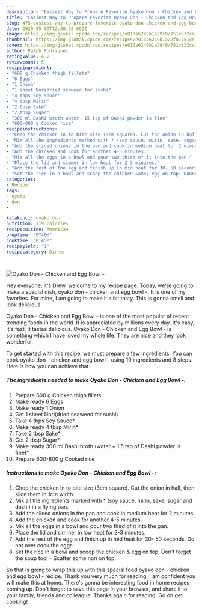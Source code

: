 ```yaml
---
description: "Easiest Way to Prepare Favorite Oyako Don - Chicken and Egg Bowl -"
title: "Easiest Way to Prepare Favorite Oyako Don - Chicken and Egg Bowl -"
slug: 475-easiest-way-to-prepare-favorite-oyako-don-chicken-and-egg-bowl
date: 2020-05-09T12:30:58.692Z
image: https://img-global.cpcdn.com/recipes/e013a6249b1a29f0/751x532cq70/oyako-don-chicken-and-egg-bowl-recipe-main-photo.jpg
thumbnail: https://img-global.cpcdn.com/recipes/e013a6249b1a29f0/751x532cq70/oyako-don-chicken-and-egg-bowl-recipe-main-photo.jpg
cover: https://img-global.cpcdn.com/recipes/e013a6249b1a29f0/751x532cq70/oyako-don-chicken-and-egg-bowl-recipe-main-photo.jpg
author: Ralph Rodriquez
ratingvalue: 4.2
reviewcount: 5
recipeingredient:
- "600 g Chicken thigh fillets"
- "6 Eggs"
- "1 Onion"
- "1 sheet Noridried seaweed for sushi"
- "4 tbps Soy Sauce"
- "4 tbsp Mirin"
- "2 tbsp Sake"
- "2 tbsp Sugar"
- "300 ml Dashi broth water  15 tsp of Dashi powder is fine"
- "600-800 g Cooked rice"
recipeinstructions:
- "Chop the chicken in to bite size (3cm square). Cut the onion in half, then slice them in 1cm width."
- "Mix all the ingredients marked with * (soy sauce, mirin, sake, sugar and dashi) in a flying pan."
- "Add the sliced onions in the pan and cook in medium heat for 2 minutes."
- "Add the chicken and cook for another 4-5 minutes."
- "Mix all the eggs in a bowl and pour two third of it into the pan."
- "Place the lid and simmer in low heat for 2-3 minutes."
- "Add the rest of the egg and finish up in mid heat for 30- 50 seconds. Do not over cook the eggs."
- "Set the rice in a bowl and scoop the chicken &amp; egg on top. Don&#39;t forget the soup too!  Scatter some nori on top."
categories:
- Recipe
tags:
- oyako
- don
- 

katakunci: oyako don  
nutrition: 119 calories
recipecuisine: American
preptime: "PT40M"
cooktime: "PT45M"
recipeyield: "1"
recipecategory: Dinner

---
```



![Oyako Don - Chicken and Egg Bowl -](https://img-global.cpcdn.com/recipes/e013a6249b1a29f0/751x532cq70/oyako-don-chicken-and-egg-bowl-recipe-main-photo.jpg)

Hey everyone, it's Drew, welcome to my recipe page. Today, we're going to make a special dish, oyako don - chicken and egg bowl -. It is one of my favorites. For mine, I am going to make it a bit tasty. This is gonna smell and look delicious.



Oyako Don - Chicken and Egg Bowl - is one of the most popular of recent trending foods in the world. It is appreciated by millions every day. It's easy, it's fast, it tastes delicious. Oyako Don - Chicken and Egg Bowl - is something which I have loved my whole life. They are nice and they look wonderful.


To get started with this recipe, we must prepare a few ingredients. You can cook oyako don - chicken and egg bowl - using 10 ingredients and 8 steps. Here is how you can achieve that.

<!--inarticleads1-->

##### The ingredients needed to make Oyako Don - Chicken and Egg Bowl -:

1. Prepare 600 g Chicken thigh fillets
1. Make ready 6 Eggs
1. Make ready 1 Onion
1. Get 1 sheet Nori(dried seaweed for sushi)
1. Take 4 tbps Soy Sauce*
1. Make ready 4 tbsp Mirin*
1. Take 2 tbsp Sake*
1. Get 2 tbsp Sugar*
1. Make ready 300 ml Dashi broth (water + 1.5 tsp of Dashi powder is fine)*
1. Prepare 600-800 g Cooked rice




<!--inarticleads2-->

##### Instructions to make Oyako Don - Chicken and Egg Bowl -:

1. Chop the chicken in to bite size (3cm square). Cut the onion in half, then slice them in 1cm width.
1. Mix all the ingredients marked with * (soy sauce, mirin, sake, sugar and dashi) in a flying pan.
1. Add the sliced onions in the pan and cook in medium heat for 2 minutes.
1. Add the chicken and cook for another 4-5 minutes.
1. Mix all the eggs in a bowl and pour two third of it into the pan.
1. Place the lid and simmer in low heat for 2-3 minutes.
1. Add the rest of the egg and finish up in mid heat for 30- 50 seconds. Do not over cook the eggs.
1. Set the rice in a bowl and scoop the chicken &amp; egg on top. Don&#39;t forget the soup too!  - Scatter some nori on top.




So that is going to wrap this up with this special food oyako don - chicken and egg bowl - recipe. Thank you very much for reading. I am confident you will make this at home. There's gonna be interesting food in home recipes coming up. Don't forget to save this page in your browser, and share it to your family, friends and colleague. Thanks again for reading. Go on get cooking!
